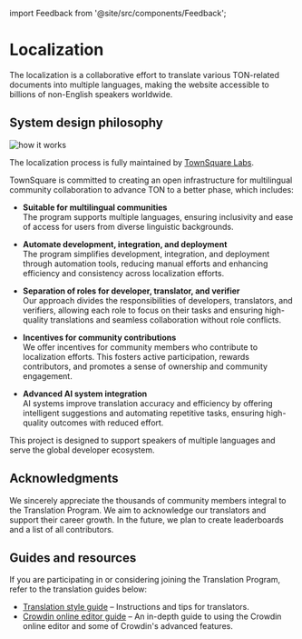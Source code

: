 import Feedback from '@site/src/components/Feedback';

# Localization

The localization is a collaborative effort to translate various TON-related documents into multiple languages, making the website accessible to billions of non-English speakers worldwide.

## System design philosophy
![how it works](/img/localizationProgramGuideline/localization-program.png)

The localization process is fully maintained by [TownSquare Labs](https://github.com/TownSquareXYZ).

TownSquare is committed to creating an open infrastructure for multilingual community collaboration to advance TON to a better phase, which includes:

* **Suitable for multilingual communities**   
   The program supports multiple languages, ensuring inclusivity and ease of access for users from diverse linguistic backgrounds.

* **Automate development, integration, and deployment**  
   The program simplifies development, integration, and deployment through automation tools, reducing manual efforts and enhancing efficiency and consistency across localization efforts.

* **Separation of roles for developer, translator, and verifier**  
   Our approach divides the responsibilities of developers, translators, and verifiers, allowing each role to focus on their tasks and ensuring high-quality translations and seamless collaboration without role conflicts.

* **Incentives for community contributions**  
   We offer incentives for community members who contribute to localization efforts. This fosters active participation, rewards contributors, and promotes a sense of ownership and community engagement.

* **Advanced AI system integration**  
   AI systems improve translation accuracy and efficiency by offering intelligent suggestions and automating repetitive tasks, ensuring high-quality outcomes with reduced effort.

This project is designed to support speakers of multiple languages and serve the global developer ecosystem.

## Acknowledgments
We sincerely appreciate the thousands of community members integral to the Translation Program. We aim to acknowledge our translators and support their career growth. In the future, we plan to create leaderboards and a list of all contributors.

## Guides and resources
If you are participating in or considering joining the Translation Program, refer to the translation guides below:
* [Translation style guide](/v3/contribute/localization-program/translation-style-guide) – Instructions and tips for translators.
* [Crowdin online editor guide](https://support.crowdin.com/online-editor/) – An in-depth guide to using the Crowdin online editor and some of Crowdin's advanced features.


<Feedback />

